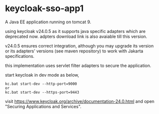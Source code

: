 # keycloak-sso-app1
A Java EE application running on tomcat 9.  

using keycloak v24.0.5 as it supports java specific adapters which are deprecated now. adpters download link is also avaiable till this version.  

v24.0.5 ensures correct integration, although you may upgrade its version or its adapters' versions (see maven repository) to work with Jakarta specifications.  

this implementation uses servlet filter adapters to secure the application.

start keycloak in dev mode as below,

```
kc.bat start-dev --http-port=9000  
or  
kc.bat start-dev --https-port=9443
```

visit https://www.keycloak.org/archive/documentation-24.0.html and open "Securing Applications and Services".
